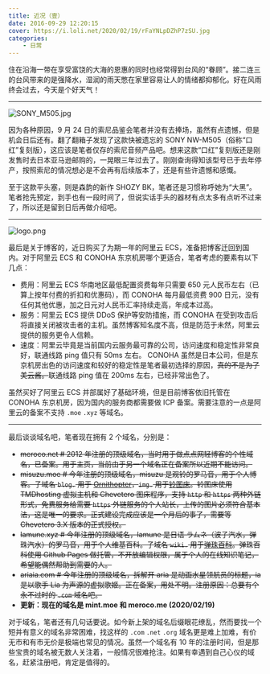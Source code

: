 ```yaml
---
title: 近况（壹）
date: 2016-09-29 12:20:15
cover: https://i.loli.net/2020/02/19/rFaYNLpDZhP7zSU.jpg
categories: 
    - 日常
---
```



住在沿海一带在享受富饶的大海的恩惠的同时也经常得到台风的“眷顾”。接二连三的台风带来的是强降水，湿润的雨天憋在家里容易让人的情绪都抑郁化。好在风雨终会过去，今天是个好天气！

<!--more-->

***

![SONY_M505.jpg](https://i.loli.net/2020/02/19/MkE648Sd7nLFzYr.jpg)

因为各种原因，9 月 24 日的索尼品鉴会笔者并没有去捧场，虽然有点遗憾，但是机会日后还有。翻了翻箱子发现了这款快被遗忘的 SONY NW-M505（俗称“口红”复刻版），这应该是笔者仅存的索尼音频产品吧。想来这款“口红”复刻版还是刚发售时去日本亚马逊邮购的，一晃眼三年过去了。刚刚查询得知该型号已于去年停产，按照索尼的情况想必是不会再有后续版本了，还是有些许遗憾和感慨。

至于这款平头塞，则是森韵的新作 SHOZY BK，笔者还是习惯称呼她为“大黑”。笔者抢先预定，到手也有一段时间了，但说实话手头的器材有点太多有点听不过来了，所以还是留到日后再做介绍吧。

***

![logo.png](https://i.loli.net/2020/02/19/KA8s59VWo1ZyRkP.png)

最后是关于博客的，近日购买了为期一年的阿里云 ECS，准备把博客迁回到国内。对于阿里云 ECS 和 CONOHA 东京机房哪个更适合，笔者考虑的要素有以下几点：

* 费用：阿里云 ECS 华南地区最低配置资费每年只需要 650 元人民币左右（已算上按年付费的折扣和优惠码），而 CONOHA 每月最低资费 900 日元，没有任何其他优惠，加之日元对人民币汇率持续走高，年成本过高。
* 服务：阿里云 ECS 提供 DDoS 保护等安防措施，而 CONOHA 在受到攻击后将直接关闭被攻击者的主机。虽然博客知名度不高，但是防范于未然，阿里云提供的服务更令人信赖。
* 速度：阿里云毕竟是当前国内云服务最可靠的公司，访问速度和稳定性非常良好，联通线路 ping 值只有 50ms 左右。 CONOHA 虽然是日本公司，但是东京机房出色的访问速度和较好的稳定性是笔者最初选择的原因，~~真的不是为了美云酱。~~联通线路 ping 值在 200ms 左右，已经非常出色了。

虽然买好了阿里云 ECS 并部属好了基础环境，但是目前博客依旧托管在 CONOHA 东京机房，因为国内的服务商都需要做 ICP 备案。需要注意的一点是阿里云的备案不支持 `.moe` `.xyz` 等域名。

***

最后谈谈域名吧，笔者现在拥有 2 个域名，分别是：

* ~~meroco.net     # 2012 年注册的顶级域名，当时用于做点点网轻博客的个性域名，已备案。用于主页，当前由于另一个域名正在备案所以近期不能访问。~~
* ~~misuzu.moe     # 今年注册的顶级域名，misuzu 是观铃的罗马音，用于个人博客。子域名 `blog.` 用于 [Ornithopter](https://blog.misuzu.moe)，`img.` 用于[铃图床](https://img.misuzu.moe)。铃图床使用 TMDhosting 虚拟主机和 Chevetero 图床程序，支持 `http` 和 `https` 两种外链形式，免费服务给需要 `https` 外链服务的个人站长，上传的图片必须符合基本法，这是唯一的要求。正式建设完成应该是一个月后的事了，需要等 Chevetero 3.X 版本的正式授权。~~
* ~~lamune.xyz     # 今年注册的顶级域名，lamune 是日语 ラムネ（波子汽水，弹珠汽水）的罗马音，用于个人维基百科。子域名 `wiki.` 用于[弹珠百科](https://wiki.lamune.xyz)。弹珠百科使用 Github Pages 做托管，不开放编辑权限，属于个人的在线知识笔记，希望能偶然帮助到需要的人。~~
* ~~ariaia.com     # 今年注册的顶级域名，拆解开 aria 是动画水星领航员的标题，ia 是以歌手 Lia 为声源的虚拟歌姬。正在备案，用处不明。注册原因：总要有个永不过时的 `.com` 域名吧。~~
* **更新：现在的域名是 mint.moe 和 meroco.me (2020/02/19)**

对于域名，笔者还有几句话要说。如今新上架的域名后缀眼花缭乱，然而要找一个短并有意义的域名非常困难，找这样的 `.com` `.net` `.org` 域名更是难上加难，有价无市和有市无价是极端也常见的情况。虽然一个域名有 10 年的注册时间，但是那些宝贵的域名被无数人关注着，一般情况很难抢注。如果有幸遇到自己心仪的域名，赶紧注册吧，肯定是值得的。
